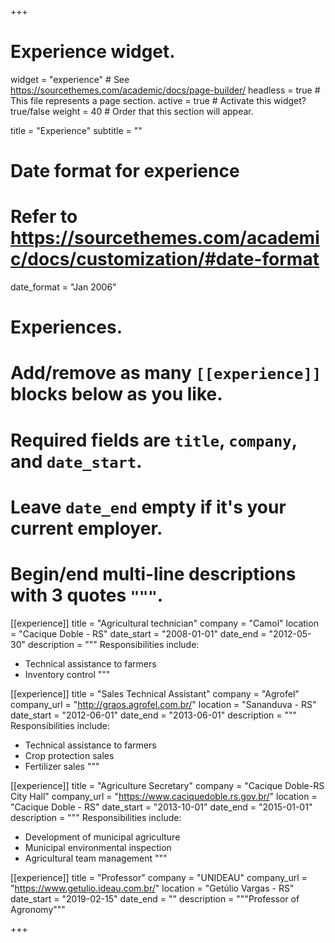 +++
# Experience widget.
widget = "experience"  # See https://sourcethemes.com/academic/docs/page-builder/
headless = true  # This file represents a page section.
active = true  # Activate this widget? true/false
weight = 40  # Order that this section will appear.

title = "Experience"
subtitle = ""

# Date format for experience
#   Refer to https://sourcethemes.com/academic/docs/customization/#date-format
date_format = "Jan 2006"

# Experiences.
#   Add/remove as many `[[experience]]` blocks below as you like.
#   Required fields are `title`, `company`, and `date_start`.
#   Leave `date_end` empty if it's your current employer.
#   Begin/end multi-line descriptions with 3 quotes `"""`.

[[experience]]
  title = "Agricultural technician"
  company = "Camol"
  location = "Cacique Doble - RS"
  date_start = "2008-01-01"
  date_end = "2012-05-30"
  description = """ Responsibilities include:
  * Technical assistance to farmers
  * Inventory control
  """
  
[[experience]]
  title = "Sales Technical Assistant"
  company = "Agrofel"
  company_url = "http://graos.agrofel.com.br/"
  location = "Sananduva - RS"
  date_start = "2012-06-01"
  date_end = "2013-06-01"
  description = """ Responsibilities include:
  * Technical assistance to farmers
  * Crop protection sales
  * Fertilizer sales
  """

[[experience]]
  title = "Agriculture Secretary"
  company = "Cacique Doble-RS City Hall"
  company_url = "https://www.caciquedoble.rs.gov.br/"
  location = "Cacique Doble - RS"
  date_start = "2013-10-01"
  date_end = "2015-01-01"
  description = """ Responsibilities include:
  * Development of municipal agriculture
  * Municipal environmental inspection
  * Agricultural team management
  """
  
[[experience]]
  title = "Professor"
  company = "UNIDEAU"
  company_url = "https://www.getulio.ideau.com.br/"
  location = "Getúlio Vargas - RS"
  date_start = "2019-02-15"
  date_end = ""
  description = """Professor of Agronomy"""

+++
